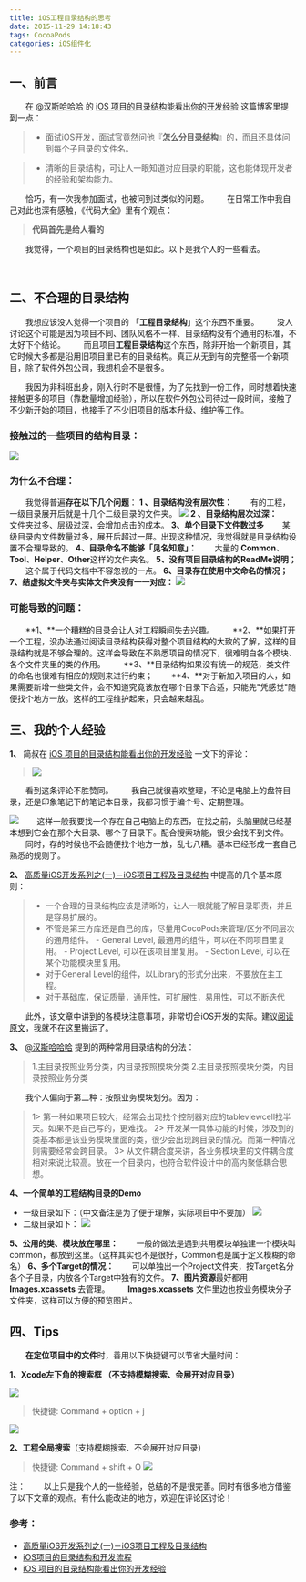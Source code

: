 ```yaml
---
title: iOS工程目录结构的思考
date: 2015-11-29 14:18:43
tags: CocoaPods
categories: iOS组件化
---
```


<meta name="referrer" content="no-referrer" />
<!-- toc -->

## 一、前言
  在 [@汉斯哈哈哈](http://www.jianshu.com/users/368a8cd349af/latest_articles) 的 [iOS 项目的目录结构能看出你的开发经验](http://www.jianshu.com/p/77a948bcbc38) 这篇博客里提到一点：
> - 面试iOS开发，面试官竟然问他『**怎么分目录结构**』的，而且还具体问到每个子目录的文件名。

> - 清晰的目录结构，可让人一眼知道对应目录的职能，这也能体现开发者的经验和架构能力。

  恰巧，有一次我参加面试，也被问到过类似的问题。
  在日常工作中我自己对此也深有感触，《代码大全》里有个观点：
> **代码首先是给人看的**

  我觉得，一个项目的目录结构也是如此。以下是我个人的一些看法。

  
## 二、不合理的目录结构
  我想应该没人觉得一个项目的 「**工程目录结构**」这个东西不重要。
  没人讨论这个可能是因为项目不同、团队风格不一样、目录结构没有个通用的标准，不太好下个结论。
  而且项目**工程目录结构**这个东西，除非开始一个新项目，其它时候大多都是沿用旧项目里已有的目录结构。真正从无到有的完整搭一个新项目，除了软件外包公司，我想机会不是很多。

  我因为非科班出身，刚入行时不是很懂，为了先找到一份工作，同时想着快速接触更多的项目（靠数量增加经验），所以在软件外包公司待过一段时间，接触了不少新开始的项目，也接手了不少旧项目的版本升级、维护等工作。

### 接触过的一些项目的结构目录：
![](http://upload-images.jianshu.io/upload_images/332029-9184199c95735d49.png?imageMogr2/auto-orient/strip%7CimageView2/2/w/1240)

### 为什么不合理：
  我觉得普遍**存在以下几个问题**：
**1 、目录结构没有层次性：**
  有的工程，一级目录展开后就是十几个二级目录的文件夹。
![](http://upload-images.jianshu.io/upload_images/332029-a4cca08c1fe89985.png?imageMogr2/auto-orient/strip%7CimageView2/2/w/1240)
**2 、目录结构层次过深：**
  文件夹过多、层级过深，会增加点击的成本。
**3、单个目录下文件数过多**
  某级目录内文件数量过多，展开后超过一屏。出现这种情况，我觉得就是目录结构设置不合理导致的。
**4、目录命名不能够「见名知意」：**
  大量的 **Common**、**Tool**、**Helper**、**Other**这样的文件夹名。
**5、没有项目目录结构的ReadMe说明；**
  这个属于代码文档中不容忽视的一点。
**6、目录存在使用中文命名的情况；**
**7、结虚拟文件夹与实体文件夹没有一一对应：**
![](http://upload-images.jianshu.io/upload_images/332029-c642553bee09d282.png?imageMogr2/auto-orient/strip%7CimageView2/2/w/1240)

### 可能导致的问题：

  **1、**一个糟糕的目录会让人对工程瞬间失去兴趣。
  **2、**如果打开一个工程，没办法通过阅读目录结构获得对整个项目结构的大致的了解，这样的目录结构就是不够合理的。这样会导致在不熟悉项目的情况下，很难明白各个模块、各个文件夹里的类的作用。
  **3、**目录结构如果没有统一的规范，类文件的命名也很难有相应的规则来进行约束；
  **4、**对于新加入项目的人，如果需要新增一些类文件，会不知道究竟该放在哪个目录下合适，只能先"凭感觉"随便找个地方一放。这样的工程维护起来，只会越来越乱。


## 三、我的个人经验

**1、** 简叔在 [iOS 项目的目录结构能看出你的开发经验](http://www.jianshu.com/p/77a948bcbc38) 一文下的评论：
> ![](http://upload-images.jianshu.io/upload_images/332029-ef0bc5110921e153.png?imageMogr2/auto-orient/strip%7CimageView2/2/w/1240)

  看到这条评论不胜赞同。
  我自己就很喜欢整理，不论是电脑上的盘符目录，还是印象笔记下的笔记本目录，我都习惯于编个号、定期整理。

![](http://upload-images.jianshu.io/upload_images/332029-296141c755a00794.png?imageMogr2/auto-orient/strip%7CimageView2/2/w/1240)
  这样一般我要找一个存在自己电脑上的东西，在找之前，头脑里就已经基本想到它会在那个大目录、哪个子目录下。配合搜索功能，很少会找不到文件。
  同时，存的时候也不会随便找个地方一放，乱七八糟。基本已经形成一套自己熟悉的规则了。

**2、** [高质量iOS开发系列之(一)－iOS项目工程及目录结构](http://mtydev.net/?p=1) 中提高的几个基本原则：
> - 一个合理的目录结构应该是清晰的，让人一眼就能了解目录职责，并且是容易扩展的。
> - 不管是第三方库还是自己的库，尽量用CocoPods来管理/区分不同层次的通用组件。
    - General Level, 最通用的组件，可以在不同项目里复用。
    - Project Level, 可以在该项目里复用。
    - Section Level, 可以在某个功能模块里复用。
> - 对于General Level的组件，以Library的形式分出来，不要放在主工程。
> - 对于基础库，保证质量，通用性，可扩展性，易用性，可以不断迭代

  此外，该文章中讲到的各模块注意事项，非常切合iOS开发的实际。建议[阅读原文](http://mtydev.net/?p=1)，我就不在这里搬运了。

**3、**  [@汉斯哈哈哈](http://www.jianshu.com/users/368a8cd349af/latest_articles) 提到的两种常用目录结构的分法：
>1.主目录按照业务分类，内目录按照模块分类
>2.主目录按照模块分类，内目录按照业务分类

  我个人偏向于第二种：按照业务模块划分。因为：
> 1> 第一种如果项目较大，经常会出现找个控制器对应的tableviewcell找半天。如果不是自己写的，更难找。
2> 开发某一具体功能的时候，涉及到的类基本都是该业务模块里面的类，很少会出现跨目录的情况。而第一种情况则需要经常会跨目录。
3> 从文件耦合度来讲，各业务模块里的文件耦合度相对来说比较高。放在一个目录内，也符合软件设计中的高内聚低耦合思想。


**4、一个简单的工程结构目录的Demo**
- 一级目录如下：（中文备注是为了便于理解，实际项目中不要加）
![](http://upload-images.jianshu.io/upload_images/332029-908a1195b32b770e.png?imageMogr2/auto-orient/strip%7CimageView2/2/w/1240)
- 二级目录如下：
![](http://upload-images.jianshu.io/upload_images/332029-63f11bd45bc0c94f.png?imageMogr2/auto-orient/strip%7CimageView2/2/w/1240)

**5、公用的类、模块放在哪里：**
  一般的做法是遇到共用模块单独建一个模块叫common，都放到这里。（这样其实也不是很好，Common也是属于定义模糊的命名）
**6、多个Target的情况：**
  可以单独出一个Project文件夹，按Target名分各个子目录，内放各个Target中独有的文件。
**7、图片资源**最好都用 **Images.xcassets** 去管理。
  **Images.xcassets** 文件里边也按业务模块分子文件夹，这样可以方便的预览图片。


## 四、Tips
  **在定位项目中的文件**时，善用以下快捷键可以节省大量时间：

**1、Xcode左下角的搜索框 （不支持模糊搜索、会展开对应目录）**

![](http://upload-images.jianshu.io/upload_images/332029-c747563290d2b596.png?imageMogr2/auto-orient/strip%7CimageView2/2/w/1240)
> 快捷键: Command + option + j

![](http://upload-images.jianshu.io/upload_images/332029-7705e2a055900eb8.png?imageMogr2/auto-orient/strip%7CimageView2/2/w/1240)

**2、工程全局搜索**（支持模糊搜索、不会展开对应目录）
> 快捷键: Command + shift + O
![](http://upload-images.jianshu.io/upload_images/332029-56a1f25146ea0cba.png?imageMogr2/auto-orient/strip%7CimageView2/2/w/1240)

注：
  以上只是我个人的一些经验，总结的不是很完善。同时有很多地方借鉴了以下文章的观点。有什么能改进的地方，欢迎在评论区讨论！

### 参考：

- [高质量iOS开发系列之(一)－iOS项目工程及目录结构](http://mtydev.net/?p=1)
- [iOS项目的目录结构和开发流程](http://limboy.me/ios/2013/09/23/build-ios-application.html)
- [iOS 项目的目录结构能看出你的开发经验](http://www.jianshu.com/p/77a948bcbc38)
